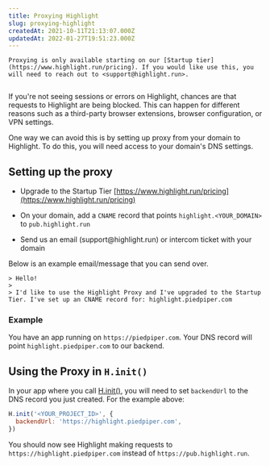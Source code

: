 ```yaml
---
title: Proxying Highlight
slug: proxying-highlight
createdAt: 2021-10-11T21:13:07.000Z
updatedAt: 2022-01-27T19:51:23.000Z
---
```


```hint
Proxying is only available starting on our [Startup tier](https://www.highlight.run/pricing). If you would like use this, you will need to reach out to <support@highlight.run>.


```

If you're not seeing sessions or errors on Highlight, chances are that requests to Highlight are being blocked. This can happen for different reasons such as a third-party browser extensions, browser configuration, or VPN settings.

One way we can avoid this is by setting up proxy from your domain to Highlight. To do this, you will need access to your domain's DNS settings.

## Setting up the proxy

-  Upgrade to the Startup Tier [https://www.highlight.run/pricing](https://www.highlight.run/pricing)

-  On your domain, add a `CNAME` record that points `highlight.<YOUR_DOMAIN>` to `pub.highlight.run`

-  Send us an email (support\@highlight.run) or intercom ticket with your domain


Below is an example email/message that you can send over.

```
> Hello!
>
> I'd like to use the Highlight Proxy and I've upgraded to the Startup Tier. I've set up an CNAME record for: highlight.piedpiper.com
```

### Example

You have an app running on `https://piedpiper.com`. Your DNS record will point `highlight.piedpiper.com` to our backend.

## Using the Proxy in `H.init()`

In your app where you call [H.init()](../../../sdk/client.md#Hinit), you will need to set `backendUrl` to the DNS record you just created. For the example above:

```javascript
H.init('<YOUR_PROJECT_ID>', {
  backendUrl: 'https://highlight.piedpiper.com',
})
```

You should now see Highlight making requests to `https://highlight.piedpiper.com` instead of `https://pub.highlight.run`.
